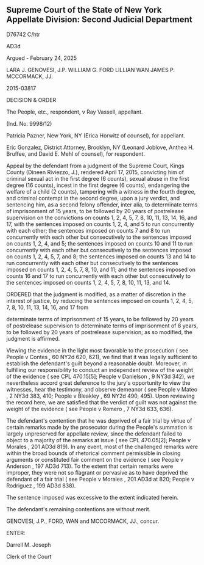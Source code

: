 ## Supreme Court of the State of New York Appellate Division: Second Judicial Department

D76742 C/htr

AD3d

Argued - February 24, 2025

LARA J. GENOVESI, J.P. WILLIAM G. FORD LILLIAN WAN JAMES P. MCCORMACK, JJ.

2015-03817

DECISION &amp; ORDER

The People, etc., respondent, v Ray Vassell, appellant.

(Ind. No. 9998/12)

Patricia Pazner, New York, NY (Erica Horwitz of counsel), for appellant.

Eric  Gonzalez,  District  Attorney,  Brooklyn,  NY  (Leonard  Joblove,  Anthea  H. Bruffee, and David E. Mehl of counsel), for respondent.

Appeal by the defendant from a judgment of the Supreme Court, Kings County (Dineen Riviezzo, J.), rendered April 17, 2015, convicting him of criminal sexual act in the first degree (6 counts), sexual abuse in the first degree (16 counts), incest in the first degree (6 counts), endangering the welfare of a child (2 counts), tampering with a witness in the fourth degree, and criminal contempt in the second degree, upon a jury verdict, and sentencing him, as a second felony offender, inter alia, to determinate terms of imprisonment of 15 years, to be followed by 20 years of postrelease supervision on the convictions on counts 1, 2, 4, 5, 7, 8, 10, 11, 13, 14, 16, and 17, with the sentences imposed on counts 1, 2, 4, and 5 to run concurrently with each other; the sentences imposed on counts 7 and 8 to run concurrently with each other but consecutively to the sentences imposed on counts 1, 2, 4, and 5; the sentences imposed on counts 10 and 11 to run concurrently with each other but consecutively to the sentences imposed on counts 1, 2, 4, 5, 7, and 8; the sentences imposed on counts 13 and 14 to run concurrently with each other but consecutively to the sentences imposed on counts 1, 2, 4, 5, 7, 8, 10, and 11; and the sentences imposed on counts 16 and 17 to run concurrently with each other but consecutively to the sentences imposed on counts 1, 2, 4, 5, 7, 8, 10, 11, 13, and 14.

ORDERED that the judgment is modified, as a matter of discretion in the interest of justice, by reducing the sentences imposed on counts 1, 2, 4, 5, 7, 8, 10, 11, 13, 14, 16, and 17 from

determinate terms of imprisonment of 15 years, to be followed by 20 years of postrelease supervision to  determinate  terms  of  imprisonment  of  8  years,  to  be  followed  by  20  years  of  postrelease supervision; as so modified, the judgment is affirmed.

Viewing the evidence in the light most favorable to the prosecution ( see People v Contes , 60 NY2d 620, 621), we find that it was legally sufficient to establish the defendant's guilt beyond a reasonable doubt.  Moreover, in fulfilling our responsibility to conduct an independent review of the weight of the evidence ( see CPL 470.15[5]; People v Danielson , 9 NY3d 342), we nevertheless  accord  great  deference  to  the  jury's  opportunity  to  view  the  witnesses,  hear  the testimony, and observe demeanor ( see People v Mateo , 2 NY3d 383, 410; People v Bleakley , 69 NY2d 490, 495).  Upon reviewing the record here, we are satisfied that the verdict of guilt was not against the weight of the evidence ( see People v Romero , 7 NY3d 633, 636).

The defendant's contention that he was deprived of a fair trial by virtue of certain remarks made by the prosecutor during the People's summation is largely unpreserved for appellate review, since the defendant failed to object to a majority of the remarks at issue ( see CPL 470.05[2]; People v Morales , 201 AD3d 819).  In any event, most of the challenged remarks were within the broad bounds of rhetorical comment permissible in closing arguments or constituted fair comment on the evidence ( see People v Anderson , 197 AD3d 713).  To the extent that certain remarks were improper, they were not so flagrant or pervasive as to have deprived the defendant of a fair trial ( see People v Morales , 201 AD3d at 820; People v Rodriguez , 199 AD3d 838).

The sentence imposed was excessive to the extent indicated herein.

The defendant's remaining contentions are without merit.

GENOVESI, J.P., FORD, WAN and MCCORMACK, JJ., concur.

<!-- image -->

ENTER:

Darrell M. Joseph

Clerk of the Court